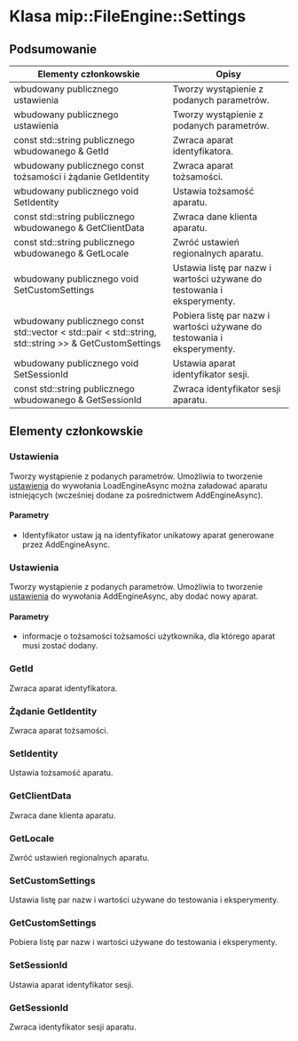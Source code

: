 # <a name="class-mipfileenginesettings"></a>Klasa mip::FileEngine::Settings 
## <a name="summary"></a>Podsumowanie
 Elementy członkowskie                        | Opisy                                
--------------------------------|---------------------------------------------
wbudowany publicznego ustawienia | Tworzy wystąpienie z podanych parametrów.
wbudowany publicznego ustawienia | Tworzy wystąpienie z podanych parametrów.
const std::string publicznego wbudowanego & GetId | Zwraca aparat identyfikatora.
wbudowany publicznego const tożsamości i żądanie GetIdentity | Zwraca aparat tożsamości.
wbudowany publicznego void SetIdentity | Ustawia tożsamość aparatu.
const std::string publicznego wbudowanego & GetClientData | Zwraca dane klienta aparatu.
const std::string publicznego wbudowanego & GetLocale | Zwróć ustawień regionalnych aparatu.
wbudowany publicznego void SetCustomSettings | Ustawia listę par nazw i wartości używane do testowania i eksperymenty.
wbudowany publicznego const std::vector < std::pair < std::string, std::string >> & GetCustomSettings | Pobiera listę par nazw i wartości używane do testowania i eksperymenty.
wbudowany publicznego void SetSessionId | Ustawia aparat identyfikator sesji.
const std::string publicznego wbudowanego & GetSessionId | Zwraca identyfikator sesji aparatu.
## <a name="members"></a>Elementy członkowskie
### <a name="settings"></a>Ustawienia
Tworzy wystąpienie z podanych parametrów.
Umożliwia to tworzenie [ustawienia](#classmip_1_1_file_engine_1_1_settings) do wywołania LoadEngineAsync można załadować aparatu istniejących (wcześniej dodane za pośrednictwem AddEngineAsync).
#### <a name="parameters"></a>Parametry
* Identyfikator ustaw ją na identyfikator unikatowy aparat generowane przez AddEngineAsync.
### <a name="settings"></a>Ustawienia
Tworzy wystąpienie z podanych parametrów.
Umożliwia to tworzenie [ustawienia](#classmip_1_1_file_engine_1_1_settings) do wywołania AddEngineAsync, aby dodać nowy aparat.
#### <a name="parameters"></a>Parametry
* informacje o tożsamości tożsamości użytkownika, dla którego aparat musi zostać dodany.
### <a name="getid"></a>GetId
Zwraca aparat identyfikatora.
### <a name="getidentity"></a>Żądanie GetIdentity
Zwraca aparat tożsamości.
### <a name="setidentity"></a>SetIdentity
Ustawia tożsamość aparatu.
### <a name="getclientdata"></a>GetClientData
Zwraca dane klienta aparatu.
### <a name="getlocale"></a>GetLocale
Zwróć ustawień regionalnych aparatu.
### <a name="setcustomsettings"></a>SetCustomSettings
Ustawia listę par nazw i wartości używane do testowania i eksperymenty.
### <a name="getcustomsettings"></a>GetCustomSettings
Pobiera listę par nazw i wartości używane do testowania i eksperymenty.
### <a name="setsessionid"></a>SetSessionId
Ustawia aparat identyfikator sesji.
### <a name="getsessionid"></a>GetSessionId
Zwraca identyfikator sesji aparatu.